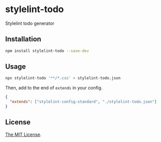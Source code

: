 # stylelint-todo

Stylelint todo generator

## Installation

```bash
npm install stylelint-todo --save-dev
```

## Usage

```bash
npx stylelint-todo '**/*.css' > stylelint-todo.json
```

Then, add to the end of `extends` in your config.

```json
{
  "extends": ["stylelint-config-standard", "./stylelint-todo.json"]
}
```

## License

[The MIT License](https://github.com/tutti2612/stylelint-todo/blob/main/LICENSE.txt).
